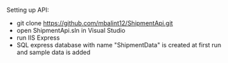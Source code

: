 Setting up API:

 - git clone https://github.com/mbalint12/ShipmentApi.git
 - open ShipmentApi.sln in Visual Studio
 - run IIS Express
 - SQL express database with name "ShipmentData" is created at first run and sample data is added